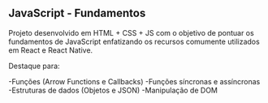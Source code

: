 ## JavaScript - Fundamentos
Projeto desenvolvido em HTML + CSS + JS com o objetivo de pontuar os fundamentos de JavaScript enfatizando os recursos comumente utilizados em React e React Native.

Destaque para:

-Funções (Arrow Functions e Callbacks)
-Funções síncronas e assíncronas
-Estruturas de dados (Objetos e JSON)
-Manipulação de DOM
